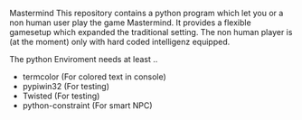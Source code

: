 Mastermind
This repository contains a python program which let you or a non human user play the game Mastermind.
It provides a flexible gamesetup which expanded the traditional setting. The non human player is (at the moment) only with hard coded intelligenz equipped.

The python Enviroment needs at least ..
  - termcolor (For colored text in console)
  - pypiwin32	(For testing)
  - Twisted	(For testing)
  - python-constraint (For smart NPC)
